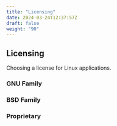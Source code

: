 ```yaml
---
title: "Licensing"
date: 2024-03-24T12:37:57Z
draft: false
weight: "90"
---
```


## Licensing

Choosing a license for Linux applications.

### GNU Family

### BSD Family

### Proprietary